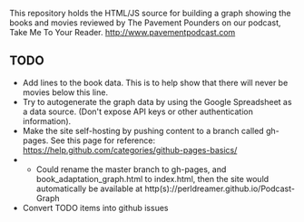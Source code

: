 This repository holds the HTML/JS source for building a graph showing the books and movies reviewed by The Pavement Pounders on our podcast, Take Me To Your Reader.  http://www.pavementpodcast.com

## TODO

* Add lines to the book data.  This is to help show that there will never be movies below this line.
* Try to autogenerate the graph data by using the Google Spreadsheet as a data source.  (Don't expose API keys or other authentication information).
* Make the site self-hosting by pushing content to a branch called gh-pages.  See this page for reference: https://help.github.com/categories/github-pages-basics/
* * Could rename the master branch to gh-pages, and book_adaptation_graph.html to index.html, then the site would automatically be available at http(s)://perldreamer.github.io/Podcast-Graph
* Convert TODO items into github issues

